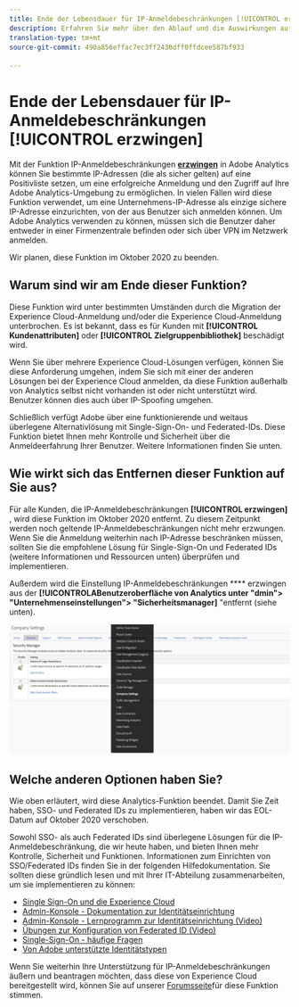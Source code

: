 ```yaml
---
title: Ende der Lebensdauer für IP-Anmeldebeschränkungen [!UICONTROL erzwingen]
description: Erfahren Sie mehr über den Ablauf und die Auswirkungen auf die [!UICONTROL Erzwingung von IP-Anmeldebeschränkungen]
translation-type: tm+mt
source-git-commit: 490a856effac7ec3ff2430dff0ffdcee587bf933

---
```



# Ende der Lebensdauer für IP-Anmeldebeschränkungen [!UICONTROL erzwingen]

Mit der Funktion IP-Anmeldebeschränkungen **[erzwingen](/help/admin/company/security-manager.md)** in Adobe Analytics können Sie bestimmte IP-Adressen (die als sicher gelten) auf eine Positivliste setzen, um eine erfolgreiche Anmeldung und den Zugriff auf Ihre Adobe Analytics-Umgebung zu ermöglichen. In vielen Fällen wird diese Funktion verwendet, um eine Unternehmens-IP-Adresse als einzige sichere IP-Adresse einzurichten, von der aus Benutzer sich anmelden können. Um Adobe Analytics verwenden zu können, müssen sich die Benutzer daher entweder in einer Firmenzentrale befinden oder sich über VPN im Netzwerk anmelden.

Wir planen, diese Funktion im Oktober 2020 zu beenden.

## Warum sind wir am Ende dieser Funktion?

Diese Funktion wird unter bestimmten Umständen durch die Migration der Experience Cloud-Anmeldung und/oder die Experience Cloud-Anmeldung unterbrochen. Es ist bekannt, dass es für Kunden mit **[!UICONTROL Kundenattributen]** oder **[!UICONTROL Zielgruppenbibliothek]** beschädigt wird.

Wenn Sie über mehrere Experience Cloud-Lösungen verfügen, können Sie diese Anforderung umgehen, indem Sie sich mit einer der anderen Lösungen bei der Experience Cloud anmelden, da diese Funktion außerhalb von Analytics selbst nicht vorhanden ist oder nicht unterstützt wird. Benutzer können dies auch über IP-Spoofing umgehen.

Schließlich verfügt Adobe über eine funktionierende und weitaus überlegene Alternativlösung mit Single-Sign-On- und Federated-IDs. Diese Funktion bietet Ihnen mehr Kontrolle und Sicherheit über die Anmeldeerfahrung Ihrer Benutzer. Weitere Informationen finden Sie unten.

## Wie wirkt sich das Entfernen dieser Funktion auf Sie aus?

Für alle Kunden, die IP-Anmeldebeschränkungen **[!UICONTROL erzwingen]** , wird diese Funktion im Oktober 2020 entfernt. Zu diesem Zeitpunkt werden noch geltende IP-Anmeldebeschränkungen nicht mehr erzwungen. Wenn Sie die Anmeldung weiterhin nach IP-Adresse beschränken müssen, sollten Sie die empfohlene Lösung für Single-Sign-On und Federated IDs (weitere Informationen und Ressourcen unten) überprüfen und implementieren.

Außerdem wird die Einstellung IP-Anmeldebeschränkungen **** erzwingen aus der **[!UICONTROLABenutzeroberfläche von Analytics unter "dmin"&gt; "Unternehmenseinstellungen"&gt; "Sicherheitsmanager]** "entfernt (siehe unten).

![](assets/sec-manager2.png)

## Welche anderen Optionen haben Sie?

Wie oben erläutert, wird diese Analytics-Funktion beendet. Damit Sie Zeit haben, SSO- und Federated IDs zu implementieren, haben wir das EOL-Datum auf Oktober 2020 verschoben.

Sowohl SSO- als auch Federated IDs sind überlegene Lösungen für die IP-Anmeldebeschränkung, die wir heute haben, und bieten Ihnen mehr Kontrolle, Sicherheit und Funktionen. Informationen zum Einrichten von SSO/Federated IDs finden Sie in der folgenden Hilfedokumentation. Sie sollten diese gründlich lesen und mit Ihrer IT-Abteilung zusammenarbeiten, um sie implementieren zu können:

* [Single Sign-On und die Experience Cloud](https://spark.adobe.com/page/JeSB8EPEQIvjD/)
* [Admin-Konsole - Dokumentation zur Identitätseinrichtung](https://helpx.adobe.com/enterprise/using/set-up-identity.html)
* [Admin-Konsole - Lernprogramm zur Identitätseinrichtung (Video)](https://helpx.adobe.com/enterprise/how-to/identity-directories-domains.html?playlist=/ccx/v1/collection/product/enterprise/topics/enterprise-identity/collection.ccx.js&ref=helpx.adobe.com)
* [Übungen zur Konfiguration von Federated ID (Video)](https://helpx.adobe.com/enterprise/how-to/identity-configure-ids.html?playlist=/ccx/v1/collection/product/enterprise/topics/enterprise-identity/collection.ccx.js&ref=helpx.adobe.com)
* [Single-Sign-On - häufige Fragen](https://helpx.adobe.com/enterprise/using/sso-faq.html)
* [Von Adobe unterstützte Identitätstypen](https://helpx.adobe.com/enterprise/using/identity.html)

Wenn Sie weiterhin Ihre Unterstützung für IP-Anmeldebeschränkungen äußern und beantragen möchten, dass diese von Experience Cloud bereitgestellt wird, können Sie auf unserer [Forumsseite](https://forums.adobe.com/ideas/11648)für diese Funktion stimmen.